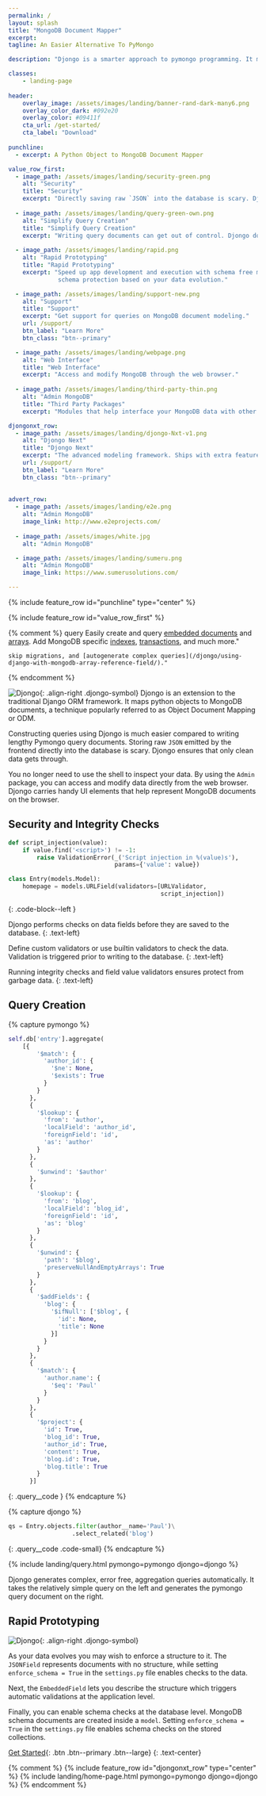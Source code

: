 ```yaml
---
permalink: /
layout: splash
title: "MongoDB Document Mapper"
excerpt: 
tagline: An Easier Alternative To PyMongo

description: "Djongo is a smarter approach to pymongo programming. It maps python objects to MongoDB documents. It is popularly referred to as an Object Document Mapper or ODM."

classes:
    - landing-page
    
header:
    overlay_image: /assets/images/landing/banner-rand-dark-many6.png
    overlay_color_dark: #092e20
    overlay_color: #09411f
    cta_url: /get-started/
    cta_label: "Download"
        
punchline:
  - excerpt: A Python Object to MongoDB Document Mapper

value_row_first:
  - image_path: /assets/images/landing/security-green.png
    alt: "Security"
    title: "Security"
    excerpt: "Directly saving raw `JSON` into the database is scary. Djongo secures and validates the `JSON` document before saving."
    
  - image_path: /assets/images/landing/query-green-own.png
    alt: "Simplify Query Creation"
    title: "Simplify Query Creation"
    excerpt: "Writing query documents can get out of control. Djongo does the heavy lifting of creating query documents for you." 
    
  - image_path: /assets/images/landing/rapid.png
    alt: "Rapid Prototyping"
    title: "Rapid Prototyping"
    excerpt: "Speed up app development and execution with schema free models. Enforce different levels of 
              schema protection based on your data evolution." 

  - image_path: /assets/images/landing/support-new.png
    alt: "Support"
    title: "Support"
    excerpt: "Get support for queries on MongoDB document modeling."
    url: /support/
    btn_label: "Learn More"
    btn_class: "btn--primary"

  - image_path: /assets/images/landing/webpage.png
    alt: "Web Interface"
    title: "Web Interface"
    excerpt: "Access and modify MongoDB through the web browser."
          
  - image_path: /assets/images/landing/third-party-thin.png
    alt: "Admin MongoDB"
    title: "Third Party Packages"
    excerpt: "Modules that help interface your MongoDB data with other popular packages."

djongonxt_row:
  - image_path: /assets/images/landing/djongo-Nxt-v1.png
    alt: "Djongo Next"
    title: "Djongo Next"
    excerpt: "The advanced modeling framework. Ships with extra features for professional usage."
    url: /support/
    btn_label: "Learn More"
    btn_class: "btn--primary"
  
    
advert_row:
  - image_path: /assets/images/landing/e2e.png
    alt: "Admin MongoDB"
    image_link: http://www.e2eprojects.com/
    
  - image_path: /assets/images/white.jpg
    alt: "Admin MongoDB"

  - image_path: /assets/images/landing/sumeru.png
    alt: "Admin MongoDB"
    image_link: https://www.sumerusolutions.com/

---
```


  {% include feature_row id="punchline" type="center" %}

  {% include feature_row id="value_row_first" %}

{% comment %}
query
Easily create and query [embedded documents](/using-django-with-mongodb-data-fields/) 
     and [arrays](/using-django-with-mongodb-array-field/). Add
    MongoDB specific [indexes](/djongonxt-indexes/), [transactions](djongonxt-database-transactions/),
    and much more."

    skip migrations, and [autogenerate complex queries](/djongo/using-django-with-mongodb-array-reference-field/)."  

{% endcomment %}

![Djongo](/assets/images/landing/djongo-symbol.png){: .align-right .djongo-symbol}
Djongo is an extension to the traditional Django ORM framework. It maps python objects to MongoDB documents, a technique popularly referred to as Object Document Mapping or ODM.

Constructing queries using Djongo is much easier compared to writing lengthy Pymongo query documents.
Storing raw `JSON` emitted by the frontend directly into the database is scary. Djongo ensures that only clean data gets through. 

You no longer need to use the shell to inspect your data. By using the `Admin` package, you can access and modify data directly from the web browser. Djongo carries handy UI elements that help represent MongoDB documents on the browser. 


## Security and Integrity Checks

```python
def script_injection(value):
    if value.find('<script>') != -1:
        raise ValidationError(_('Script injection in %(value)s'),
                              params={'value': value})

class Entry(models.Model):
    homepage = models.URLField(validators=[URLValidator,
                                           script_injection])
```
{: .code-block--left }

Djongo performs checks on data fields before they are saved to the database. 
{: .text-left}

Define custom validators or use builtin validators to check the data. Validation is triggered prior to writing to the database.
{: .text-left}

Running integrity checks and field value validators ensures protect from garbage data. 
{: .text-left}

## Query Creation

{% capture pymongo %}
```python
self.db['entry'].aggregate(
    [{
        '$match': {
          'author_id': {
            '$ne': None,
            '$exists': True
          }
        }
      },
      {
        '$lookup': {
          'from': 'author',
          'localField': 'author_id',
          'foreignField': 'id',
          'as': 'author'
        }
      },
      {
        '$unwind': '$author'
      },
      {
        '$lookup': {
          'from': 'blog',
          'localField': 'blog_id',
          'foreignField': 'id',
          'as': 'blog'
        }
      },
      {
        '$unwind': {
          'path': '$blog',
          'preserveNullAndEmptyArrays': True
        }
      },
      {
        '$addFields': {
          'blog': {
            '$ifNull': ['$blog', {
              'id': None,
              'title': None
            }]
          }
        }
      },
      {
        '$match': {
          'author.name': {
            '$eq': 'Paul'
          }
        }
      }, 
      {
        '$project': {
          'id': True,
          'blog_id': True,
          'author_id': True,
          'content': True,
          'blog.id': True,
          'blog.title': True
        }
      }]
```
{: .query__code }
{% endcapture %}

{% capture djongo %}
```python
qs = Entry.objects.filter(author__name='Paul')\
                  .select_related('blog')
```
{: .query__code .code-small}
{% endcapture %}

{% include landing/query.html pymongo=pymongo djongo=djongo %}

Djongo generates complex, error free, aggregation queries automatically. It takes the relatively simple query on the left 
and generates the pymongo query document on the right.

## Rapid Prototyping

![Djongo](/assets/images/landing/rapid-levels.png){: .align-right .djongo-symbol}

As your data evolves you may wish to enforce a structure to it. The `JSONField` represents documents with no structure, while setting `enforce_schema = True` in the `settings.py` file enables checks to the data. 

Next, the `EmbeddedField` lets you describe the structure which triggers automatic validations at the application level.

Finally, you can enable schema checks at the database level. MongoDB schema documents are created inside a `model`. Setting `enforce_schema = True` in the `settings.py` file enables schema checks on the stored collections.

[Get Started](/get-started){: .btn .btn--primary .btn--large}
{: .text-center}

{% comment %}
    {% include feature_row id="djongonxt_row" type="center" %}
    {% include landing/home-page.html pymongo=pymongo djongo=djongo %}
{% endcomment %}

